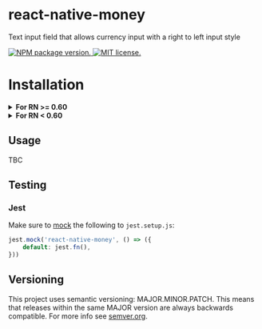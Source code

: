 # react-native-money
Text input field that allows currency input with a right to left input style

<a href="https://www.npmjs.org/package/react-native-money">
  <img src="https://badge.fury.io/js/react-native-money.svg" alt="NPM package version." />
</a>
<a href="https://github.com/inKindCards/react-native-money/blob/master/LICENSE">
  <img src="https://img.shields.io/badge/license-MIT-blue.svg" alt="MIT license." />
</a>


# Installation

<details>
  <summary><b>For RN >= 0.60</b></summary>

#### iOS
1. Configure pods (static or dynamic linking)
<details>
  <summary>Static Library ( Podfile has no use_frameworks! ) </summary>
Add following lines to your target in `Podfile`. Linking is not required in React Native 0.60 and above.

```ruby
pod 'React-RCTText', :path => '../node_modules/react-native/Libraries/Text', :modular_headers => true
```
</details>
<details>
  <summary>Dynamic Framework ( Podfile has use_frameworks! ) </summary>
Add following lines to your target in `Podfile` if it doesnt exist. Linking is not required in React Native 0.60 and above.

```
use_frameworks!
```
</details>

2. Run `pod install` in the `ios` directory.

#### Android

No need to do anything.

</details>

<details><summary><b>For RN < 0.60</b></summary>

### WARNING! This is no longer officially supported, these instructions are out of date and may no longer work, we recommend upgrading to a newer version of React Native.

### Link
```bash
react-native link react-native-money
```

**iOS only:** you have to drag and drop `InputMask.framework` to `Embedded Binaries` in General tab of Target

![](https://cdn-images-1.medium.com/max/2000/1*J0TPrRhkAKspVvv-JaZHjA.png)

### Manual installation

#### iOS

1. In XCode, in the project navigator, right click `Libraries` ➜ `Add Files to [your project's name]`
2. Go to `node_modules` ➜ `react-native-money` and add `RNMoneyInput.xcodeproj`
3. In XCode, in the project navigator, select your project. Add `libRNMoneyInput.a` to your project's `Build Phases` ➜ `Link Binary With Libraries`
4. Run your project (`Cmd+R`)

#### Android

1. Open up `android/app/src/main/java/[...]/MainActivity.java`
  - Add `import com.inkind.RNMoneyInput.RNMoneyInputPackage;` to the imports at the top of the file
  - Add `new RNMoneyInputPackage()` to the list returned by the `getPackages()` method
2. Append the following lines to `android/settings.gradle`:
  	```
  	include ':react-native-money'
  	project(':react-native-money').projectDir = new File(rootProject.projectDir, 	'../node_modules/react-native-money/android')
  	```
3. Insert the following lines inside the dependencies block in `android/app/build.gradle`:
  	```
      compile project(':react-native-money')
  	```
</details>

## Usage
TBC

## Testing

### Jest

Make sure to [mock](https://jestjs.io/docs/en/manual-mocks#mocking-node-modules) the following to `jest.setup.js`:
```javascript
jest.mock('react-native-money', () => ({
    default: jest.fn(),
}))
```

## Versioning

This project uses semantic versioning: MAJOR.MINOR.PATCH.
This means that releases within the same MAJOR version are always backwards compatible. For more info see [semver.org](http://semver.org/).
